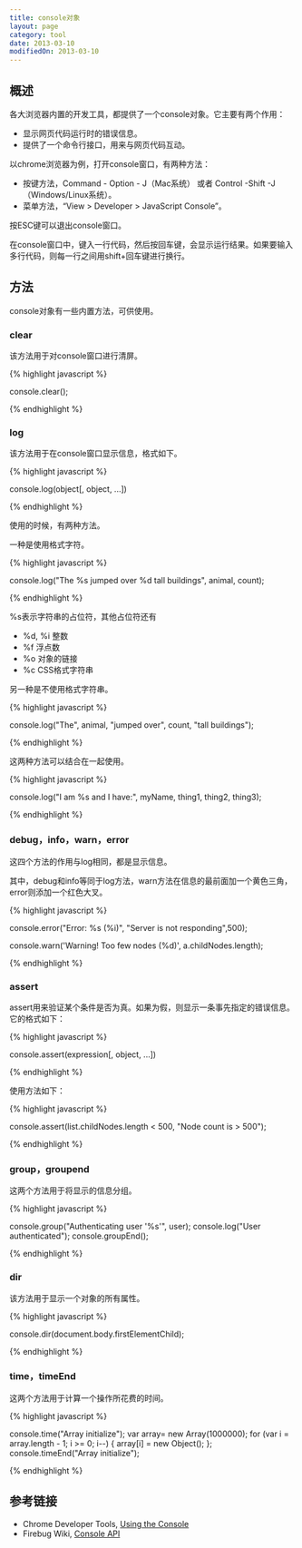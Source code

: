 ```yaml
---
title: console对象
layout: page
category: tool
date: 2013-03-10
modifiedOn: 2013-03-10
---
```


## 概述

各大浏览器内置的开发工具，都提供了一个console对象。它主要有两个作用：

- 显示网页代码运行时的错误信息。
- 提供了一个命令行接口，用来与网页代码互动。

以chrome浏览器为例，打开console窗口，有两种方法：

- 按键方法，Command - Option - J（Mac系统） 或者 Control -Shift -J （Windows/Linux系统）。
- 菜单方法，“View > Developer > JavaScript Console”。

按ESC键可以退出console窗口。

在console窗口中，键入一行代码，然后按回车键，会显示运行结果。如果要输入多行代码，则每一行之间用shift+回车键进行换行。

## 方法

console对象有一些内置方法，可供使用。

### clear

该方法用于对console窗口进行清屏。

{% highlight javascript %}

console.clear();

{% endhighlight %}

### log

该方法用于在console窗口显示信息，格式如下。

{% highlight javascript %}

console.log(object[, object, ...])

{% endhighlight %}

使用的时候，有两种方法。

一种是使用格式字符。

{% highlight javascript %}

console.log("The %s jumped over %d tall buildings", animal, count);

{% endhighlight %}

%s表示字符串的占位符，其他占位符还有

- %d, %i 整数
- %f 浮点数
- %o 对象的链接
- %c CSS格式字符串

另一种是不使用格式字符串。

{% highlight javascript %}

console.log("The", animal, "jumped over", count, "tall buildings");

{% endhighlight %}

这两种方法可以结合在一起使用。

{% highlight javascript %}

console.log("I am %s and I have:", myName, thing1, thing2, thing3);

{% endhighlight %}

### debug，info，warn，error

这四个方法的作用与log相同，都是显示信息。

其中，debug和info等同于log方法，warn方法在信息的最前面加一个黄色三角，error则添加一个红色大叉。

{% highlight javascript %}

console.error("Error: %s (%i)", "Server is  not responding",500);

console.warn('Warning! Too few nodes (%d)', a.childNodes.length);

{% endhighlight %}

### assert

assert用来验证某个条件是否为真。如果为假，则显示一条事先指定的错误信息。它的格式如下：

{% highlight javascript %}

console.assert(expression[, object, ...])

{% endhighlight %}

使用方法如下：

{% highlight javascript %}

console.assert(list.childNodes.length < 500, "Node count is > 500");

{% endhighlight %}

### group，groupend

这两个方法用于将显示的信息分组。

{% highlight javascript %}

console.group("Authenticating user '%s'", user);
console.log("User authenticated");
console.groupEnd();

{% endhighlight %}

### dir

该方法用于显示一个对象的所有属性。

{% highlight javascript %}

console.dir(document.body.firstElementChild);

{% endhighlight %}

### time，timeEnd

这两个方法用于计算一个操作所花费的时间。

{% highlight javascript %}

console.time("Array initialize");
var array= new Array(1000000);
for (var i = array.length - 1; i >= 0; i--) {
    array[i] = new Object();
};
console.timeEnd("Array initialize");

{% endhighlight %}

## 参考链接

- Chrome Developer Tools, [Using the Console](https://developers.google.com/chrome-developer-tools/docs/console)
- Firebug Wiki, [Console API](https://getfirebug.com/wiki/index.php/Console_API)

